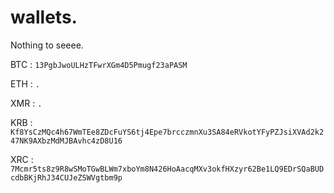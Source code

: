 # wallets.
Nothing to seeee.

BTC : ```13PgbJwoULHzTFwrXGm4D5Pmugf23aPASM```

ETH : ```.```

XMR : ```.```

KRB : ```Kf8YsCzMQc4h67WmTEe8ZDcFuYS6tj4Epe7brcczmnXu3SA84eRVkotYFyPZJsiXVAd2k247NK9AXbzMdMJBAvhc4zD8U16```

XRC : ```7Mcmr5ts8z9R8wSMoTGwBLWm7xboYm8N426HoAacqMXv3okfHXzyr62Be1LQ9EDrSQaBUDcdbBKjRhJ34CUJeZSWVgtbm9p```
